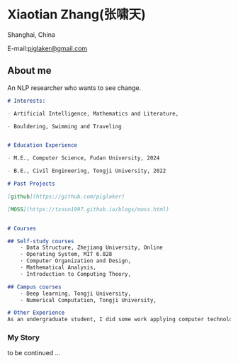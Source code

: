 
# Xiaotian Zhang(张啸天)

Shanghai, China

E-mail:piglaker@gmail.com

## About me

An NLP researcher who wants to see change.

```markdown
# Interests:

- Artificial Intelligence, Mathematics and Literature, 

- Bouldering, Swimming and Traveling


# Education Experience

- M.E., Computer Science, Fudan University, 2024

- B.E., Civil Engineering, Tongji University, 2022

# Past Projects

[github](https://github.com/piglaker)

[MOSS](https://txsun1997.github.io/blogs/moss.html)


# Courses

## Self-study courses
    · Data Structure, Zhejiang University, Online
    · Operating System, MIT 6.828
    · Computer Organization and Design, 
    · Mathematical Analysis, 
    · Introduction to Computing Theory, 

## Campus courses
    · Deep learning, Tongji University,
    · Numerical Computation, Tongji University,

# Other Experience
As an undergraduate student, I did some work applying computer technology to the field of civil engineering, and through programming and machine learning technology, I helped teachers and students of Tongji University School of Design realize some ideas and ideas.

```

### My Story

to be continued ...
